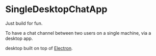 # SingleDesktopChatApp

Just build for fun.

To have a chat channel between two users on a single machine, via a desktop app.

desktop built on top of [Electron](https://github.com/electron/electron-quick-start-typescript).
